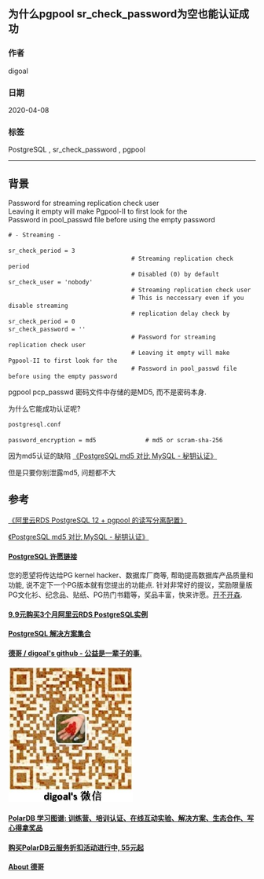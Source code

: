## 为什么pgpool sr_check_password为空也能认证成功  
          
### 作者                                                                          
digoal                                                                                                                   
                            
### 日期                                                                                                                   
2020-04-08                                                                                                               
                                                                                                                   
### 标签                                                                                                                   
PostgreSQL , sr_check_password , pgpool  
                       
----                 
                            
## 背景      
Password for streaming replication check user  
Leaving it empty will make Pgpool-II to first look for the  
Password in pool_passwd file before using the empty password  
  
```  
# - Streaming -  
  
sr_check_period = 3  
                                   # Streaming replication check period  
                                   # Disabled (0) by default  
sr_check_user = 'nobody'  
                                   # Streaming replication check user  
                                   # This is neccessary even if you disable streaming  
                                   # replication delay check by sr_check_period = 0  
sr_check_password = ''  
                                   # Password for streaming replication check user  
                                   # Leaving it empty will make Pgpool-II to first look for the  
                                   # Password in pool_passwd file before using the empty password  
```  
  
pgpool pcp_passwd 密码文件中存储的是MD5, 而不是密码本身.   
  
为什么它能成功认证呢?   
  
```  
postgresql.conf  
  
password_encryption = md5              # md5 or scram-sha-256  
```  
  
因为md5认证的缺陷 [《PostgreSQL md5 对比 MySQL - 秘钥认证》](../201610/20161009_01.md)     
  
但是只要你别泄露md5, 问题都不大  
  
## 参考  
[《阿里云RDS PostgreSQL 12 + pgpool 的读写分离配置》](../202002/20200229_01.md)    
  
[《PostgreSQL md5 对比 MySQL - 秘钥认证》](../201610/20161009_01.md)    
  
    
  
  
  
  
  
  
  
  
  
  
  
  
  
  
  
  
  
  
  
  
  
  
  
  
  
  
  
  
  
  
  
  
  
  
  
  
  
  
  
  
  
  
  
  
  
  
  
  
  
  
  
  
  
#### [PostgreSQL 许愿链接](https://github.com/digoal/blog/issues/76 "269ac3d1c492e938c0191101c7238216")
您的愿望将传达给PG kernel hacker、数据库厂商等, 帮助提高数据库产品质量和功能, 说不定下一个PG版本就有您提出的功能点. 针对非常好的提议，奖励限量版PG文化衫、纪念品、贴纸、PG热门书籍等，奖品丰富，快来许愿。[开不开森](https://github.com/digoal/blog/issues/76 "269ac3d1c492e938c0191101c7238216").  
  
  
#### [9.9元购买3个月阿里云RDS PostgreSQL实例](https://www.aliyun.com/database/postgresqlactivity "57258f76c37864c6e6d23383d05714ea")
  
  
#### [PostgreSQL 解决方案集合](https://yq.aliyun.com/topic/118 "40cff096e9ed7122c512b35d8561d9c8")
  
  
#### [德哥 / digoal's github - 公益是一辈子的事.](https://github.com/digoal/blog/blob/master/README.md "22709685feb7cab07d30f30387f0a9ae")
  
  
![digoal's wechat](../pic/digoal_weixin.jpg "f7ad92eeba24523fd47a6e1a0e691b59")
  
  
#### [PolarDB 学习图谱: 训练营、培训认证、在线互动实验、解决方案、生态合作、写心得拿奖品](https://www.aliyun.com/database/openpolardb/activity "8642f60e04ed0c814bf9cb9677976bd4")
  
  
#### [购买PolarDB云服务折扣活动进行中, 55元起](https://www.aliyun.com/activity/new/polardb-yunparter?userCode=bsb3t4al "e0495c413bedacabb75ff1e880be465a")
  
  
#### [About 德哥](https://github.com/digoal/blog/blob/master/me/readme.md "a37735981e7704886ffd590565582dd0")
  
